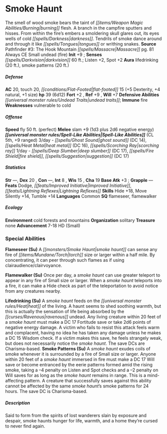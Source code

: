 ﻿---
cssclass: [monsters]
title1: Smoke Haunt
is_3.5: true
desc_short: The smell of wood smoke bears the taint of burning flesh. A branch in
  the campfire sputters and hisses. From within the fire's embers a smoldering skull
  glares out, its eyes wells of cold darkness. Tendrils of smoke dance around and
  through it like tongues or writhing snakes.
title2: Smoke Haunt
CR: 4
sources:
- name: 'Pathfinder #3: The Hook Mountain Massacre'
  page: 81
  link: http://paizo.com/pathfinder/adventurePath/riseOfTheRunelords/v5748btpy80e4
alignment: Always CE
size: Small
type: undead
subtypes:
- fire
initiative:
  bonus: 9
senses:
  darkvision: 60
auras:
- name: lifedrinking
  radius: 20
- name: smoke patterns
  radius: 20
AC:
  AC: 20
  touch: 20
  flat_footed: 15
  components:
    dexterity: 5
    natural: 4
    size: 1
HP:
  HP: 39
  long: 6d12
saves:
  fort: 2
  ref: 9
  will: 7
defensive_abilities:
- undead traits
immunities:
- fire
weaknesses:
- vulnerable to cold
speeds:
  fly: 50
  fly_maneuverability: perfect
attacks:
  melee:
  - - text: slam +9 (1d3 plus 2d6 negative energy)
      entries:
      - - damage: 1d3
        - damage: 2d6
          type: negative energy
      attack: slam
      bonus:
      - 9
spell_like_abilities:
  entries:
  - name: ghost sound
    source: default
    freq: 3/day
    DC: 14
  - name: heat metal
    source: default
    freq: 3/day
    DC: 16
  - name: scorching ray
    source: default
    freq: 3/day
  - name: deep slumber
    source: default
    freq: 1/day
    DC: 17
  - name: fire shield
    source: default
    freq: 1/day
  - name: suggestion
    source: default
    freq: 1/day
    DC: 17
  sources:
  - name: default
    CL: 5
    touch_attack_ranged: 9
ability_scores:
  STR:
  DEX: 20
  CON:
  INT: 8
  WIS: 15
  CHA: 19
BAB: 3
grapple_3.5: '-'
feats:
- name: Dodge
- name: Improved Initiative
- name: Lightning Reflexes
skills:
  Hide: 18
  Move Silently: 14
  Tumble: 14
  Listen: 2
  Spot: 2
languages:
- Common
special_qualities:
- flameseer
- flamewalker
ecology:
  environment: cold forests and mountains
  organization: solitary
  treasure_type: none
  advancement_3.5:
  - type: size
    HD_min: 7
    size: Small
    HD_max: 18
special_abilities:
  Flameseer (Su): A smoke haunt can sense any fire of torch size or larger within
    a half mile. By concentrating, it can peer through such flames as if using clairaudience/clairvoyance.
  Flamewalker (Su): Once per day, a smoke haunt can use greater teleport to appear
    in any fire of Small size or larger. When a smoke haunt teleports into a fire,
    it can make a Hide check as part of the teleportation to avoid notice from any
    creatures nearby.
  Lifedrinking (Su): A smoke haunt feeds on the heat of the living. A haunt seems
    to shed soothing warmth, but this is actually the sensation of life being absorbed
    by the ravenous undead. Any living creature within 20 feet of a smoke haunt must
    make a DC 17 Fortitude save or take 2d6 points of negative energy damage. A victim
    who fails to resist this attack feels warm and complacent, having no idea he has
    taken any damage unless he makes a DC 15 Wisdom check. If a victim makes this
    save, he feels strangely weak, but does not necessarily notice the smoke haunt.
    The save DCs are Charisma-based.
  Smoke Patterns (Su): A smoke haunt exudes coils of smoke whenever it is surrounded
    by a fire of Small size or larger. Anyone within 20 feet of a smoke haunt immersed
    in fire must make a DC 17 Will save or become entranced by the eerie patterns
    formed amid the rising smoke, taking a -4 penalty on Listen and Spot checks and
    a -2 penalty on Will saves for as long as the smoke haunt remains in range. This
    is a mind-affecting pattern. A creature that successfully saves against this ability
    cannot be affected by the same smoke haunt's smoke patterns for 24 hours. The
    save DC is Charisma-based.
desc_long: Said to form from the spirits of lost wanderers slain by exposure and despair,
  smoke haunts hunger for life, warmth, and a home they're cursed to never find again.

---

# Smoke Haunt
The smell of wood smoke bears the taint of _[[items/Weapon Magic Abilities/Burning|burning]]_ flesh. A branch in the campfire sputters and hisses. From within the fire’s embers a smoldering skull glares out, its eyes wells of cold _[[spells/Darkness|darkness]]_. Tendrils of smoke dance around and through it like _[[spells/Tongues|tongues]]_ or writhing snakes.
**Source** Pathfinder #3: The Hook Mountain _[[spells/Massacre|Massacre]]_ pg. 81
Always CE Small undead (fire) 
**Init** +9 ; **Senses** _[[spells/Darkvision|darkvision]]_ 60 ft.; Listen +2, Spot +2 
**Aura** lifedrinking (20 ft.), smoke patterns (20 ft.)

##### Defense

**AC** 20, touch 20, _[[conditions/Flat-Footed|flat-footed]]_ 15 (+5 Dexterity, +4 natural, +1 size) 
**hp** 39 (6d12) 
**Fort** +2 , **Ref** +9 , **Will** +7 
**Defensive Abilities** _[[universal monster rules/Undead Traits|undead traits]]_; **Immune** fire 
**Weaknesses** vulnerable to cold

##### Offense
**Speed** fly 50 ft. (perfect) 
**Melee** slam +9 (1d3 plus 2d6 negative energy) 
**_[[universal monster rules/Spell-Like Abilities|Spell-Like Abilities]]_** (CL 5th, +9 ranged)
3/day - _[[spells/Ghost Sound|ghost sound]]_ (DC 14), _[[spells/Heat Metal|heat metal]]_ (DC 16), _[[spells/Scorching Ray|scorching ray]]_
1/day - _[[spells/Deep Slumber|deep slumber]]_ (DC 17), _[[spells/Fire Shield|fire shield]]_, _[[spells/Suggestion|suggestion]]_ (DC 17)

##### Statistics
**Str** —, **Dex** 20 , **Con** —, **Int** 8 , **Wis** 15 , **Cha** 19 
**Base Atk** +3 ; **Grapple** —
**Feats** Dodge, _[[feats/Improved Initiative|Improved Initiative]]_, _[[feats/Lightning Reflexes|Lightning Reflexes]]_
**Skills** Hide +18, Move Silently +14, Tumble +14 
**Languages** Common 
**SQ** flameseer, flamewalker

##### Ecology

**Environment** cold forests and mountains 
**Organization** solitary 
**Treasure** none 
**Advancement** 7-18 HD (Small)

### Special Abilities

**Flameseer (Su)** A _[[monsters/Smoke Haunt|smoke haunt]]_ can sense any fire of _[[items/Mundane/Torch|torch]]_ size or larger within a half mile. By concentrating, it can peer through such flames as if using clairaudience/clairvoyance.

**Flamewalker (Su)** Once per day, a _smoke haunt_ can use greater teleport to appear in any fire of Small size or larger. When a _smoke haunt_ teleports into a fire, it can make a Hide check as part of the teleportation to avoid notice from any creatures nearby.

**Lifedrinking (Su)** A _smoke haunt_ feeds on the _[[universal monster rules/Heat|heat]]_ of the living. A haunt seems to shed soothing warmth, but this is actually the sensation of life being absorbed by the _[[curses/Ravenous|ravenous]]_ undead. Any living creature within 20 feet of a _smoke haunt_ must make a DC 17 Fortitude save or take 2d6 points of negative energy damage. A victim who fails to resist this attack feels warm and complacent, having no idea he has taken any damage unless he makes a DC 15 Wisdom check. If a victim makes this save, he feels strangely weak, but does not necessarily notice the _smoke haunt_. The save DCs are Charisma-based.
**Smoke Patterns (Su)** A _smoke haunt_ exudes coils of smoke whenever it is surrounded by a fire of Small size or larger. Anyone within 20 feet of a _smoke haunt_ immersed in fire must make a DC 17 Will save or become entranced by the eerie patterns formed amid the rising smoke, taking a –4 penalty on Listen and Spot checks and a –2 penalty on Will saves for as long as the _smoke haunt_ remains in range. This is a mind-affecting pattern. A creature that successfully saves against this ability cannot be affected by the same _smoke haunt_’s smoke patterns for 24 hours. The save DC is Charisma-based.

##### Description

Said to form from the spirits of lost wanderers slain by exposure and despair, smoke haunts hunger for life, warmth, and a home they’re cursed to never find again.